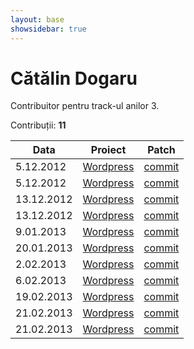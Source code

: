 ```yaml
---
layout: base
showsidebar: true
---
```


# Cătălin Dogaru

Contribuitor pentru track-ul anilor 3.

Contribuții: **11**

|Data |Proiect | Patch |
|-----|--------|-------|
| 5.12.2012|[Wordpress][wordpress]|[commit](http://core.trac.wordpress.org/ticket/22667)|
| 5.12.2012|[Wordpress][wordpress]|[commit](http://core.trac.wordpress.org/ticket/22693)|
|13.12.2012|[Wordpress][wordpress]|[commit](http://core.trac.wordpress.org/ticket/19159)|
|13.12.2012|[Wordpress][wordpress]|[commit](http://core.trac.wordpress.org/ticket/22839)|
| 9.01.2013|[Wordpress][wordpress]|[commit](http://core.trac.wordpress.org/ticket/22975)|
|20.01.2013|[Wordpress][wordpress]|[commit](http://core.trac.wordpress.org/ticket/23120)|
| 2.02.2013|[Wordpress][wordpress]|[commit](https://github.com/cdog/avatar-manager)|
| 6.02.2013|[Wordpress][wordpress]|[commit](http://core.trac.wordpress.org/ticket/14979)|
|19.02.2013|[Wordpress][wordpress]|[commit](http://wp.tutsplus.com/tutorials/plugins/how-to-create-a-wordpress-avatar-management-plugin-from-scratch-getting-started/)|
|21.02.2013|[Wordpress][wordpress]|[commit](http://core.trac.wordpress.org/ticket/23558)|
|21.02.2013|[Wordpress][wordpress]|[commit](http://wp.tutsplus.com/tutorials/plugins/how-to-create-a-wordpress-avatar-management-plugin-from-scratch-finishing-touches/)|

[wordpress]: http://wordpress.org/ "Wordpress"
